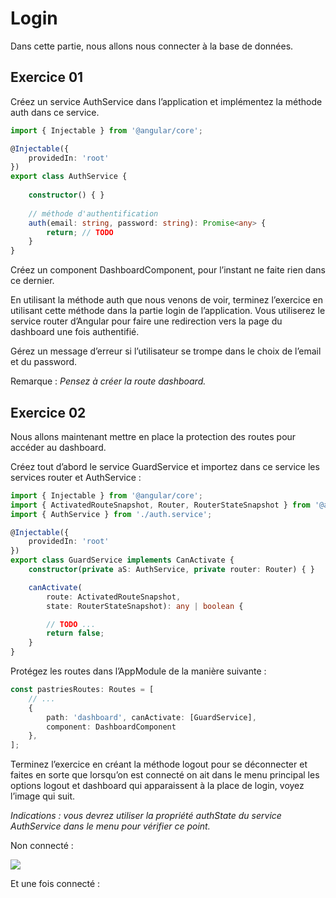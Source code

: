 # Login

Dans cette partie, nous allons nous connecter à la base de données.

## Exercice 01

Créez un service AuthService dans l’application et implémentez la méthode
auth dans ce service.

```typescript
import { Injectable } from '@angular/core';

@Injectable({
    providedIn: 'root'
})
export class AuthService {
    
    constructor() { }
    
    // méthode d'authentification
    auth(email: string, password: string): Promise<any> {
        return; // TODO
    }
}
```

Créez un component DashboardComponent, pour l’instant ne faite rien dans ce
dernier.

En utilisant la méthode auth que nous venons de voir, terminez l’exercice en
utilisant cette méthode dans la partie login de l’application. Vous utiliserez le
service router d’Angular pour faire une redirection vers la page du dashboard
une fois authentifié.

Gérez un message d’erreur si l’utilisateur se trompe dans le choix de l’email et
du password.

Remarque : *Pensez à créer la route dashboard.*

## Exercice 02

Nous allons maintenant mettre en place la protection des routes pour accéder
au dashboard.

Créez tout d’abord le service GuardService et importez dans ce service les services
router et AuthService :

```typescript
import { Injectable } from '@angular/core';
import { ActivatedRouteSnapshot, Router, RouterStateSnapshot } from '@angular/router';
import { AuthService } from './auth.service';   

@Injectable({
    providedIn: 'root'
})
export class GuardService implements CanActivate {
    constructor(private aS: AuthService, private router: Router) { }

    canActivate(
        route: ActivatedRouteSnapshot,
        state: RouterStateSnapshot): any | boolean {

        // TODO ...
        return false;
    }
}
```

Protégez les routes dans l’AppModule de la manière suivante :

```typescript
const pastriesRoutes: Routes = [
    // ...
    {
        path: 'dashboard', canActivate: [GuardService],
        component: DashboardComponent
    },
];
```

Terminez l’exercice en créant la méthode logout pour se déconnecter et faites en
sorte que lorsqu’on est connecté on ait dans le menu principal les options logout
et dashboard qui apparaissent à la place de login, voyez l’image qui suit.

*Indications : vous devrez utiliser la propriété authState du service AuthService
dans le menu pour vérifier ce point.* 

Non connecté :

![](../images/logged_out.png)

Et une fois connecté :

